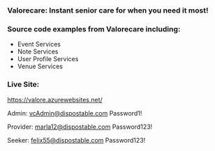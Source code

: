 ### Valorecare: Instant senior care for when you need it most!

### Source code examples from Valorecare including:

- Event Services
- Note Services
- User Profile Services
- Venue Services

### Live Site:

https://valore.azurewebsites.net/

Admin: 
vcAdmin@dispostable.com
Password1!

Provider: 
marla12@dispostable.com
Password123!

Seeker:
felix55@dispostable.com
Password123!
